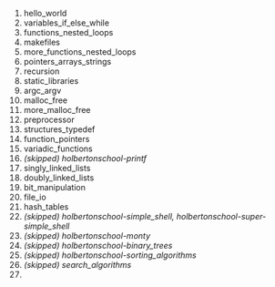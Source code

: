 1. hello_world
2. variables_if_else_while
3. functions_nested_loops
4. makefiles
5. more_functions_nested_loops
6. pointers_arrays_strings
7. recursion
8. static_libraries
9. argc_argv
10. malloc_free
11. more_malloc_free
12. preprocessor
13. structures_typedef
14. function_pointers
15. variadic_functions
16. *(skipped) holbertonschool-printf*
17. singly_linked_lists
18. doubly_linked_lists
19. bit_manipulation
20. file_io
21. hash_tables
22. *(skipped) holbertonschool-simple_shell, holbertonschool-super-simple_shell*
23. *(skipped) holbertonschool-monty*
24. *(skipped) holbertonschool-binary_trees*
25. *(skipped) holbertonschool-sorting_algorithms*
26. *(skipped) search_algorithms*
27. 
